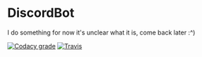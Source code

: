 # DiscordBot
I do something for now it's unclear what it is, come back later :^)

[![Codacy grade](https://img.shields.io/codacy/grade/e27821fb6289410b8f58338c7e0bc686.svg?style=flat-square)](https://app.codacy.com/project/Huex/DiscordBot/dashboard?branchId=7863011)
[![Travis](https://img.shields.io/travis/Huex/DiscordBot.svg?style=flat-square)](https://travis-ci.org/Huex/DiscordBot)


